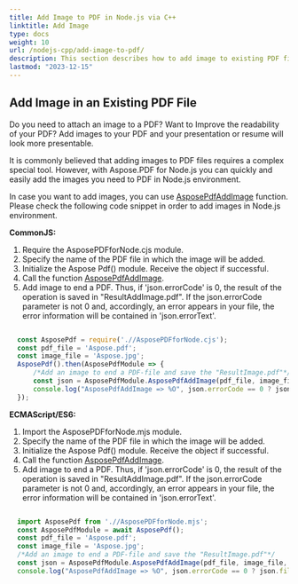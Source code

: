 ```yaml
---
title: Add Image to PDF in Node.js via C++ 
linktitle: Add Image
type: docs
weight: 10
url: /nodejs-cpp/add-image-to-pdf/
description: This section describes how to add image to existing PDF file using Aspose.PDF for Node.js via C++.
lastmod: "2023-12-15"
---
```


## Add Image in an Existing PDF File

Do you need to attach an image to a PDF? Want to Improve the readability of your PDF? Add images to your PDF and your presentation or resume will look more presentable.

It is commonly believed that adding images to PDF files requires a complex special tool. However, with Aspose.PDF for Node.js you can quickly and easily add the images you need to PDF in Node.js environment.

In case you want to add images, you can use [AsposePdfAddImage](https://reference.aspose.com/pdf/nodejs-cpp/organize/asposepdfaddimage/) function. 
Please check the following code snippet in order to add images in Node.js environment.

**CommonJS:**

1. Require the AsposePDFforNode.сjs module.
1. Specify the name of the PDF file in which the image will be added.
1. Initialize the Aspose Pdf() module. Receive the object if successful.
1. Call the function [AsposePdfAddImage](https://reference.aspose.com/pdf/nodejs-cpp/organize/asposepdfaddimage/).
1. Add image to end a PDF. Thus, if 'json.errorCode' is 0, the result of the operation is saved in "ResultAddImage.pdf". If the json.errorCode parameter is not 0 and, accordingly, an error appears in your file, the error information will be contained in 'json.errorText'.

```cjs

  const AsposePdf = require('.//AsposePDFforNode.cjs');
  const pdf_file = 'Aspose.pdf';
  const image_file = 'Aspose.jpg';
  AsposePdf().then(AsposePdfModule => {
      /*Add an image to end a PDF-file and save the "ResultImage.pdf"*/
      const json = AsposePdfModule.AsposePdfAddImage(pdf_file, image_file, "ResultAddImage.pdf");
      console.log("AsposePdfAddImage => %O", json.errorCode == 0 ? json.fileNameResult : json.errorText);
  });
```

**ECMAScript/ES6:**

1. Import the AsposePDFforNode.mjs module.
1. Specify the name of the PDF file in which the image will be added.
1. Initialize the Aspose Pdf() module. Receive the object if successful.
1. Call the function [AsposePdfAddImage](https://reference.aspose.com/pdf/nodejs-cpp/organize/asposepdfaddimage/).
1. Add image to end a PDF. Thus, if 'json.errorCode' is 0, the result of the operation is saved in "ResultAddImage.pdf". If the json.errorCode parameter is not 0 and, accordingly, an error appears in your file, the error information will be contained in 'json.errorText'.

```mjs

  import AsposePdf from './/AsposePDFforNode.mjs';
  const AsposePdfModule = await AsposePdf();
  const pdf_file = 'Aspose.pdf';
  const image_file = 'Aspose.jpg';
  /*Add an image to end a PDF-file and save the "ResultImage.pdf"*/
  const json = AsposePdfModule.AsposePdfAddImage(pdf_file, image_file, "ResultAddImage.pdf");
  console.log("AsposePdfAddImage => %O", json.errorCode == 0 ? json.fileNameResult : json.errorText);
```